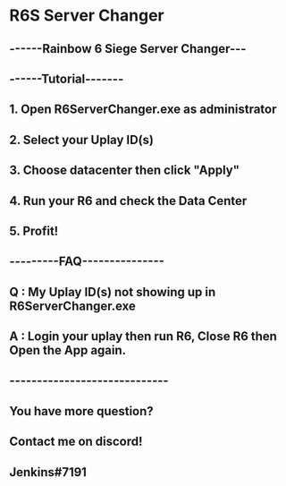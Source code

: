 # R6S Server Changer

## ------Rainbow 6 Siege Server Changer---
## ------Tutorial-------
## 1. Open R6ServerChanger.exe as administrator
## 2. Select your Uplay ID(s)
## 3. Choose datacenter then click "Apply"
## 4. Run your R6 and check the Data Center
## 5. Profit!

## ---------FAQ---------------

## Q : My Uplay ID(s) not showing up in R6ServerChanger.exe
## A : Login your uplay then run R6, Close R6 then Open the App again.


## -----------------------------
## You have more question?
## Contact me on discord!

## Jenkins#7191
